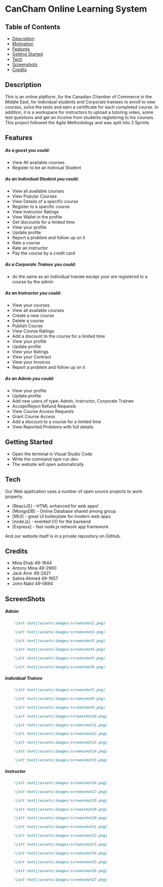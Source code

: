 # CanCham Online Learning System

## Table of Contents

- [Descrption](#descrption)
- [Motivation](#motivation)
- [Features](#features)
- [Getting Started](#getting_started)
- [Tech](#tech)
- [Screenshots](#screenshots)
- [Credits](#credits)

## Description
This is an online platform ,for the Canadian Chamber of Commerce in the Middle East, for Individual students and Corporate trainees to enroll to new courses, solve the tests and earn a certificate for each completed course. In addition, it is a workspace for instructors to upload a tutoring video, some test questions and get an income from students registering to his courses.
This project followed the Agile Methodology and was split into 3 Sprints


## Features

##### As a guest you could:
- View All available courses
- Register to be an Indiviual Student

##### As an Individual Student you could:
- View all available courses
- View Popular Courses
- View Details of a specific course
- Register to a specific course
- View instructor Ratings
- View Wallet in the profile
- Get discounts for a limited time
- View your profile
- Update profile
- Report a problem and follow up on it
- Rate a course
- Rate an instructor
- Pay the course by a credit card

##### As a Corporate Trainee you could:
- do the same as an Individual trainee except your are registered to a course by the admin

##### As an Instructor you could:
- View your courses
- View all available courses
- Create a new course
- Delete a course
- Publish Course
- View Course Ratings
- Add a discount to the course for a limited time
- View your profile
- Update profile
- View your Ratings
- View your Contract
- View your Invoices
- Report a problem and follow up on it

##### As an Admin you could:
- View your profile
- Update profile
- Add new users of type: Admin, Instructor, Corporate Trainee
- Accept/Reject Refund Requests
- View Course Access Requests
- Grant Course Access 
- Add a discount to a course for a limited time
- View Reported Problems with full details

## Getting Started
- Open the terminal in Visual Studio Code
- Write the command npm run dev
- The website will open automatically 

## Tech

Our Web application uses a number of open source projects to work properly:

- [ReactJS] - HTML enhanced for web apps!
- [MongoDB] - Online Database shared among group
- [MUI] - great UI boilerplate for modern web apps
- [node.js] - evented I/O for the backend
- [Express] - fast node.js network app framework 

And our website itself is in a private repository on GitHub.

## Credits
- Mina Ehab 49-1644
- Antony Mina 49-2960
- Jack Amir 49-2421
- Salma Ahmed 49-1657
- John Nabil 49-0694

## ScreenShots
##### Admin
```md
    ![alt text](assets/images/screenshot1.png)
```
```md
    ![alt text](assets/images/screenshot2.png)
```
```md
    ![alt text](assets/images/screenshot3.png)
```
```md
    ![alt text](assets/images/screenshot4.png)
```
```md
    ![alt text](assets/images/screenshot5.png)
```
```md
    ![alt text](assets/images/screenshot6.png)
```
##### Individual Trainee
```md
    ![alt text](assets/images/screenshot7.png)
```
```md
    ![alt text](assets/images/screenshot8.png)
```
```md
    ![alt text](assets/images/screenshot9.png)
```
```md
    ![alt text](assets/images/screenshot10.png)
```
```md
    ![alt text](assets/images/screenshot11.png)
```
```md
    ![alt text](assets/images/screenshot12.png)
```
```md
    ![alt text](assets/images/screenshot13.png)
```
```md
    ![alt text](assets/images/screenshot14.png)
```
```md
    ![alt text](assets/images/screenshot15.png)
```
##### Instructor
```md
    ![alt text](assets/images/screenshot16.png)
```
```md
    ![alt text](assets/images/screenshot17.png)
```
```md
    ![alt text](assets/images/screenshot18.png)
```
```md
    ![alt text](assets/images/screenshot19.png)
```
```md
    ![alt text](assets/images/screenshot20.png)
```
```md
    ![alt text](assets/images/screenshot21.png)
```
```md
    ![alt text](assets/images/screenshot22.png)
```
```md
    ![alt text](assets/images/screenshot23.png)
```
```md
    ![alt text](assets/images/screenshot24.png)
```
```md
    ![alt text](assets/images/screenshot25.png)
```
```md
    ![alt text](assets/images/screenshot26.png)
```
```md
    ![alt text](assets/images/screenshot27.png)
```





